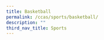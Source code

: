 ```yaml
---
title: Basketball
permalink: /ccas/sports/basketball/
description: ""
third_nav_title: Sports
---
```

